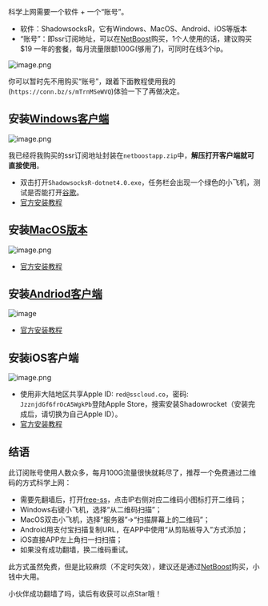 科学上网需要一个软件 + 一个“账号”。
* 软件：ShadowsocksR，它有Windows、MacOS、Android、iOS等版本
* “账号”：即ssr订阅地址，可以在[NetBoost](https://relink.bid/r/bNKx9pm1hn)购买，1个人使用的话，建议购买$19 一年的套餐，每月流量限额100G(够用了)，可同时在线3个ip。

![image.png](https://upload-images.jianshu.io/upload_images/5863464-3b4e25faf8e6184a.png?imageMogr2/auto-orient/strip%7CimageView2/2/w/1240)

你可以暂时先不用购买“账号”，跟着下面教程使用我的(`https://conn.bz/s/mTrnMSeWVQ`)体验一下了再做决定。
## 安装[Windows客户端](https://raw.githubusercontent.com/deppwang/ShadowsocksR-download/master/netboostapp.zip)

![image.png](https://upload-images.jianshu.io/upload_images/5863464-f32fc7ff5c49ad42.png?imageMogr2/auto-orient/strip%7CimageView2/2/w/1240)

我已经将我购买的ssr订阅地址封装在`netboostapp.zip`中，**解压打开客户端就可直接使用**。
* 双击打开`ShadowsocksR-dotnet4.0.exe`，任务栏会出现一个绿色的小飞机，测试是否能打开[谷歌](www.google.com)。
* [官方安装教程](https://netboost.co/docs/windows/shadowsocksr.html)

## 安装[MacOS版本](https://raw.githubusercontent.com/deppwang/ShadowsocksR-download/master/ShadowsocksX-NG-R8.dmg)
![image.png](https://upload-images.jianshu.io/upload_images/5863464-63c3970019599a5a.png?imageMogr2/auto-orient/strip%7CimageView2/2/w/1240)


* [官方安装教程](https://netboost.co/docs/macos/shadowsocksr.html)

## 安装[Andriod客户端](https://raw.githubusercontent.com/deppwang/ShadowsocksR-download/master/ssr-3.4.0.5.apk)
![image](http://upload-images.jianshu.io/upload_images/5863464-93dd325a7a8b535e.jpg?imageMogr2/auto-orient/strip%7CimageView2/2/w/1080/q/50)


* [官方安装教程](https://netboost.co/docs/android/shadowsocksr.html)



## 安装iOS客户端
![image.png](https://upload-images.jianshu.io/upload_images/5863464-87f8660bf2b0a6bb.png?imageMogr2/auto-orient/strip%7CimageView2/2/w/1240)

* 使用非大陆地区共享Apple ID: `red@sscloud.co`，密码: `JzznjdGf6frOcA5WgkPb`登陆Apple Store，搜索安装Shadowrocket（安装完成后，请切换为自己Apple ID）。
* [官方安装教程](https://netboost.co/docs/ios/shadowrocket.html)

## 结语
此订阅账号使用人数众多，每月100G流量很快就耗尽了，推荐一个免费通过二维码的方式科学上网：
* 需要先翻墙后，打开[free-ss](https://free-ss.site/)，点击IP右侧对应二维码小图标打开二维码；
* Windows右键小飞机，选择“从二维码扫描”；
* MacOS双击小飞机，选择“服务器”->“扫描屏幕上的二维码”；
* Android用支付宝扫描复制URL，在APP中使用“从剪贴板导入”方式添加；
* iOS直接APP左上角扫一扫扫描；
* 如果没有成功翻墙，换二维码重试。

此方式虽然免费，但是比较麻烦（不定时失效），建议还是通过[NetBoost](https://relink.bid/r/bNKx9pm1hn)购买，小钱中大用。

小伙伴成功翻墙了吗，读后有收获可以点Star哦！
